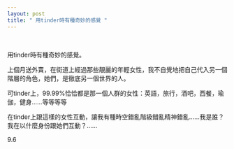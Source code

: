 ```yaml
---
layout: post
title: " 用tinder時有種奇妙的感覺 "
---
```


  
&nbsp;
&nbsp;

用tinder時有種奇妙的感覺。

上個月送外賣，在街道上經過那些靚麗的年輕女性，我不自覺地把自己代入另一個階層的角色，她們，是徹底另一個世界的人。

可tinder上，99.99%恰恰都是那一個人群的女性：英語，旅行，酒吧，西餐，瑜伽，健身……等等等等

在tinder上跟這樣的女性互動，讓我有種時空錯亂階級錯亂精神錯亂……我是誰？我在以什麼身份跟她們互動？……

9.6


